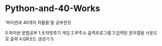# Python-and-40-Works
'파이썬과 40개의 작품들'을 공부한것

0.파이썬 문법공부
1.숫자맞추기 게임
2.IP주소 출력프로그램
3.입력된 문자열을 사운드로 출력
4.QR코드 생성기
5.
